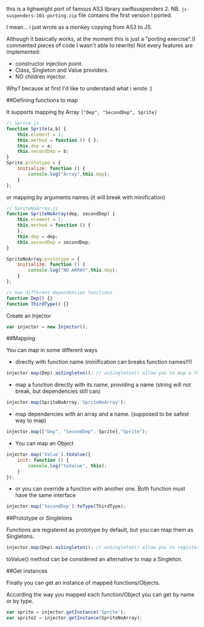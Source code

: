 this is a lighweight port of famous AS3 library swiftsuspenders 2.
NB. `js-suspenders-101-porting.zip` file contains the first version I ported.

I mean... i just wrote as a monkey copying from AS3 to JS.


Although it basically works, at the moment this is just a "porting exercise".(I commented pieces of code I wasn't able to rewrite)
Not every features are implemented:
* constructor injection point.
* Class, Singleton and Value providers.
* NO children injector.

Why? because at first I'd like to understand what i wrote :)


##Defining functions to map

It supports mapping by Array `["Dep", "SecondDep", Sprite]`

```javascript
// Sprite.js
function Sprite(a,b) {
    this.element = 1;
    this.method = function () { };
    this.dep = a;
    this.secondDep = b;
}
Sprite.prototype = {
    initialize: function () {
        console.log("Array",this.dep);
    }
};
```

or mapping by arguments names (it will break with minification)

```javascript
// SpriteNoArray.js
function SpriteNoArray(dep, secondDep) {
    this.element = 1;
    this.method = function () {
    };
    this.dep = dep;
    this.secondDep = secondDep;
}

SpriteNoArray.prototype = {
    initialize: function () {
        console.log("NO ARRAY",this.dep);
    }
};
```

```javascript
// two different dependencies functions
function Dep() {}
function ThirdType() {}
```

Create an Injector
```javascript
var injector = new Injector();
```

##Mapping

You can map in some different ways

* directly with function name (minification can breaks function names!!!)

```javascript
injector.map(Dep).asSingleton(); // asSingleton() allow you to map a function as a Singleton.
```

* map a function directly with its name, providing a name (string will not break, but dependencies still can)

```javascript
injector.map(SpriteNoArray,'SpriteNoArray');
```
* map dependencies with an array and a name. (supposed to be safest way to map)

```javascript
injector.map(["Dep", "SecondDep", Sprite],"Sprite");
```

* You can map an Object

```javascript
injector.map('Value').toValue({
    init: function () {
        console.log("toValue", this);
    }
});
```

* or you can override a function with another one. Both function must have the same interface

```javascript
injector.map('SecondDep').toType(ThirdType);
```

##Prototype or Singletons

Functions are registered as prototype by default, but you can map them as Singletons.

```javascript
injector.map(Dep).asSingleton(); // asSingleton() allow you to register a function as a Singleton. Only 1 instance will be created.
```
toValue() method can be considered an alternative to map a Singleton.

##Get instances

Finally you can get an instance of mapped functions/Objects.

According the way you mapped each function/Object you can get by name or by type.

```javascript
var sprite = injector.getInstance('Sprite');
var sprite2 = injector.getInstance(SpriteNoArray);
```



